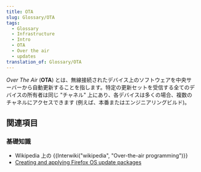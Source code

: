```yaml
---
title: OTA
slug: Glossary/OTA
tags:
  - Glossary
  - Infrastructure
  - Intro
  - OTA
  - Over the air
  - updates
translation_of: Glossary/OTA
---
```

_Over The Air_ (**OTA**) とは、無線接続されたデバイス上のソフトウェアを中央サーバーから自動更新することを指します。特定の更新セットを受信する全てのデバイスの所有者は同じ "チャネル" 上にあり、各デバイスは多くの場合、複数のチャネルにアクセスできます (例えば、本番またはエンジニアリングビルド)。

## 関連項目

### 基礎知識

- Wikipedia 上の {{Interwiki("wikipedia", "Over-the-air programming")}}
- [Creating and applying Firefox OS update packages](/ja/Firefox_OS/Building_and_installing_Firefox_OS/Firefox_OS_update_packages)
